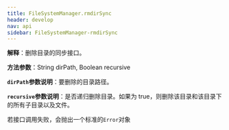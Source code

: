 ```yaml
---
title: FileSystemManager.rmdirSync
header: develop
nav: api
sidebar: FileSystemManager-rmdirSync
---
```



**解释**：删除目录的同步接口。

**方法参数**：String dirPath, Boolean recursive

**`dirPath`参数说明**：要删除的目录路径。

**`recursive`参数说明**：是否递归删除目录。如果为 true，则删除该目录和该目录下的所有子目录以及文件。

若接口调用失败，会抛出一个标准的`Error`对象

